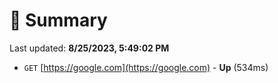 # 📖 Summary
Last updated: **8/25/2023, 5:49:02 PM**

- `GET` [https://google.com](https://google.com) - **Up** (534ms)
